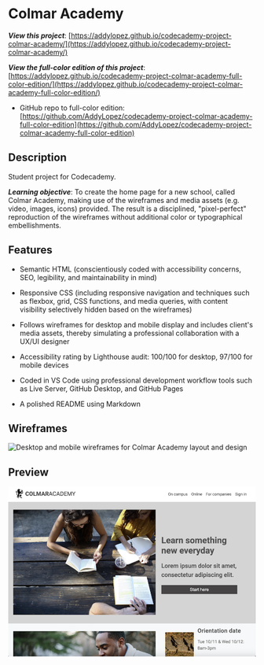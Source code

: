 # Colmar Academy

**_View this project_**: [https://addylopez.github.io/codecademy-project-colmar-academy/](https://addylopez.github.io/codecademy-project-colmar-academy/)

**_View the full-color edition of this project_**: [https://addylopez.github.io/codecademy-project-colmar-academy-full-color-edition/](https://addylopez.github.io/codecademy-project-colmar-academy-full-color-edition/)

- GitHub repo to full-color edition: [https://github.com/AddyLopez/codecademy-project-colmar-academy-full-color-edition](https://github.com/AddyLopez/codecademy-project-colmar-academy-full-color-edition)

## Description

Student project for Codecademy.

**_Learning objective_**: To create the home page for a new school, called Colmar Academy, making use of the wireframes and media assets (e.g. video, images, icons) provided. The result is a disciplined, "pixel-perfect" reproduction of the wireframes without additional color or typographical embellishments.

## Features

- Semantic HTML (conscientiously coded with accessibility concerns, SEO, legibility, and maintainability in mind)

- Responsive CSS (including responsive navigation and techniques such as flexbox, grid, CSS functions, and media queries, with content visibility selectively hidden based on the wireframes)

- Follows wireframes for desktop and mobile display and includes client's media assets, thereby simulating a professional collaboration with a UX/UI designer

- Accessibility rating by Lighthouse audit: 100/100 for desktop, 97/100 for mobile devices

- Coded in VS Code using professional development workflow tools such as Live Server, GitHub Desktop, and GitHub Pages

- A polished README using Markdown

## Wireframes

![Desktop and mobile wireframes for Colmar Academy layout and design](assets/wireframes/colmar-academy-wireframes-spec.png)

## Preview

![Colmar Academy Preview](assets/preview/colmar-academy-preview.png)
